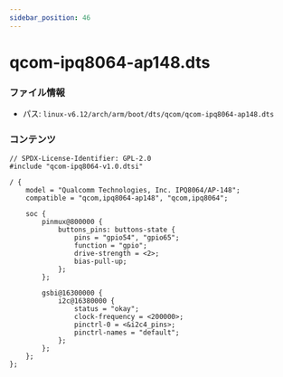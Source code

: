 ```yaml
---
sidebar_position: 46
---
```

# qcom-ipq8064-ap148.dts

### ファイル情報

- パス: `linux-v6.12/arch/arm/boot/dts/qcom/qcom-ipq8064-ap148.dts`

### コンテンツ

```dts
// SPDX-License-Identifier: GPL-2.0
#include "qcom-ipq8064-v1.0.dtsi"

/ {
	model = "Qualcomm Technologies, Inc. IPQ8064/AP-148";
	compatible = "qcom,ipq8064-ap148", "qcom,ipq8064";

	soc {
		pinmux@800000 {
			buttons_pins: buttons-state {
				pins = "gpio54", "gpio65";
				function = "gpio";
				drive-strength = <2>;
				bias-pull-up;
			};
		};

		gsbi@16300000 {
			i2c@16380000 {
				status = "okay";
				clock-frequency = <200000>;
				pinctrl-0 = <&i2c4_pins>;
				pinctrl-names = "default";
			};
		};
	};
};

```
